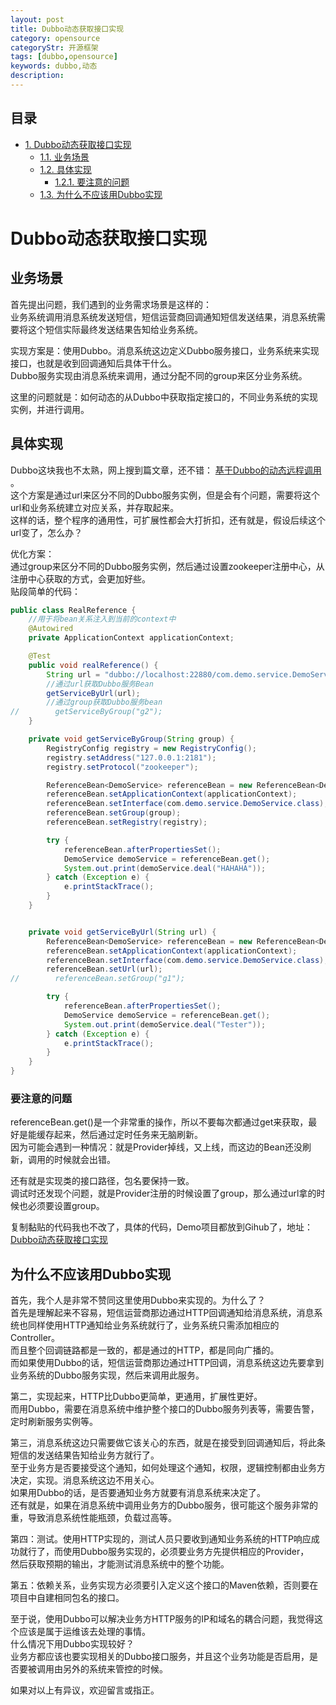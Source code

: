 ```yaml
---
layout: post
title: Dubbo动态获取接口实现
category: opensource
categoryStr: 开源框架
tags: [dubbo,opensource]
keywords: dubbo,动态
description: 
---
```

<div id="table-of-contents">
<h2>目录</h2>
<div id="text-table-of-contents">
<ul>
<li><a href="#sec-1">1. Dubbo动态获取接口实现</a>
<ul>
<li><a href="#sec-1-1">1.1. 业务场景</a></li>
<li><a href="#sec-1-2">1.2. 具体实现</a>
<ul>
<li><a href="#sec-1-2-1">1.2.1. 要注意的问题</a></li>
</ul>
</li>
<li><a href="#sec-1-3">1.3. 为什么不应该用Dubbo实现</a></li>
</ul>
</li>
</ul>
</div>
</div>

# Dubbo动态获取接口实现<a id="sec-1" name="sec-1"></a>

## 业务场景<a id="sec-1-1" name="sec-1-1"></a>

首先提出问题，我们遇到的业务需求场景是这样的：  
业务系统调用消息系统发送短信，短信运营商回调通知短信发送结果，消息系统需要将这个短信实际最终发送结果告知给业务系统。  

实现方案是：使用Dubbo。消息系统这边定义Dubbo服务接口，业务系统来实现接口，也就是收到回调通知后具体干什么。  
Dubbo服务实现由消息系统来调用，通过分配不同的group来区分业务系统。  

这里的问题就是：如何动态的从Dubbo中获取指定接口的，不同业务系统的实现实例，并进行调用。  

## 具体实现<a id="sec-1-2" name="sec-1-2"></a>

Dubbo这块我也不太熟，网上搜到篇文章，还不错： [基于Dubbo的动态远程调用](https://blog.csdn.net/michaelzhaozero/article/details/44079655) 。  
这个方案是通过url来区分不同的Dubbo服务实例，但是会有个问题，需要将这个url和业务系统建立对应关系，并存取起来。  
这样的话，整个程序的通用性，可扩展性都会大打折扣，还有就是，假设后续这个url变了，怎么办？  

优化方案：  
通过group来区分不同的Dubbo服务实例，然后通过设置zookeeper注册中心，从注册中心获取的方式，会更加好些。  
贴段简单的代码：  
```java
public class RealReference {
    //用于将bean关系注入到当前的context中  
    @Autowired
    private ApplicationContext applicationContext;

    @Test
    public void realReference() {
        String url = "dubbo://localhost:22880/com.demo.service.DemoService";
        //通过url获取Dubbo服务Bean
        getServiceByUrl(url);
        //通过group获取Dubbo服务bean
//        getServiceByGroup("g2");
    }

    private void getServiceByGroup(String group) {
        RegistryConfig registry = new RegistryConfig();
        registry.setAddress("127.0.0.1:2181");
        registry.setProtocol("zookeeper");

        ReferenceBean<DemoService> referenceBean = new ReferenceBean<DemoService>();
        referenceBean.setApplicationContext(applicationContext);
        referenceBean.setInterface(com.demo.service.DemoService.class);
        referenceBean.setGroup(group);
        referenceBean.setRegistry(registry);

        try {
            referenceBean.afterPropertiesSet();
            DemoService demoService = referenceBean.get();
            System.out.print(demoService.deal("HAHAHA"));
        } catch (Exception e) {
            e.printStackTrace();
        }
    }


    private void getServiceByUrl(String url) {
        ReferenceBean<DemoService> referenceBean = new ReferenceBean<DemoService>();
        referenceBean.setApplicationContext(applicationContext);
        referenceBean.setInterface(com.demo.service.DemoService.class);
        referenceBean.setUrl(url);
//        referenceBean.setGroup("g1");

        try {
            referenceBean.afterPropertiesSet();
            DemoService demoService = referenceBean.get();
            System.out.print(demoService.deal("Tester"));
        } catch (Exception e) {
            e.printStackTrace();
        }
    }
}  

```

### 要注意的问题<a id="sec-1-2-1" name="sec-1-2-1"></a>

referenceBean.get()是一个非常重的操作，所以不要每次都通过get来获取，最好是能缓存起来，然后通过定时任务来无脑刷新。  
因为可能会遇到一种情况：就是Provider掉线，又上线，而这边的Bean还没刷新，调用的时候就会出错。  

还有就是实现类的接口路径，包名要保持一致。  
调试时还发现个问题，就是Provider注册的时候设置了group，那么通过url拿的时候也必须要设置group。  

复制黏贴的代码我也不改了，具体的代码，Demo项目都放到Gihub了，地址：  
[Dubbo动态获取接口实现](https://github.com/songxin1990/dubbo-dynamic-impl)  

## 为什么不应该用Dubbo实现<a id="sec-1-3" name="sec-1-3"></a>

首先，我个人是非常不赞同这里使用Dubbo来实现的。为什么了？  
首先是理解起来不容易，短信运营商那边通过HTTP回调通知给消息系统，消息系统也同样使用HTTP通知给业务系统就行了，业务系统只需添加相应的Controller。  
而且整个回调链路都是一致的，都是通过的HTTP，都是同向广播的。  
而如果使用Dubbo的话，短信运营商那边通过HTTP回调，消息系统这边先要拿到业务系统的Dubbo服务实现，然后来调用此服务。  

第二，实现起来，HTTP比Dubbo更简单，更通用，扩展性更好。  
而用Dubbo，需要在消息系统中维护整个接口的Dubbo服务列表等，需要告警，定时刷新服务实例等。 

第三，消息系统这边只需要做它该关心的东西，就是在接受到回调通知后，将此条短信的发送结果告知给业务方就行了。  
至于业务方是否要接受这个通知，如何处理这个通知，权限，逻辑控制都由业务方决定，实现。消息系统这边不用关心。  
如果用Dubbo的话，是否要通知业务方就要有消息系统来决定了。  
还有就是，如果在消息系统中调用业务方的Dubbo服务，很可能这个服务非常的重，导致消息系统性能瓶颈，负载过高等。  

第四：测试。使用HTTP实现的，测试人员只要收到通知业务系统的HTTP响应成功就行了，而使用Dubbo服务实现的，必须要业务方先提供相应的Provider，  
然后获取预期的输出，才能测试消息系统中的整个功能。  

第五：依赖关系，业务实现方必须要引入定义这个接口的Maven依赖，否则要在项目中自建相同包名的接口。  

至于说，使用Dubbo可以解决业务方HTTP服务的IP和域名的耦合问题，我觉得这个应该是属于运维该去处理的事情。  
什么情况下用Dubbo实现较好？  
业务方都应该也要实现相关的Dubbo接口服务，并且这个业务功能是否启用，是否要被调用由另外的系统来管控的时候。  

如果对以上有异议，欢迎留言或指正。  
